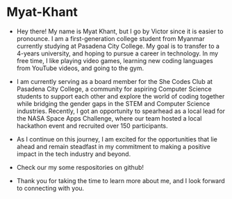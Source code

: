 # Myat-Khant
- Hey there! My name is Myat Khant, but I go by Victor since it is easier to pronounce. I am a first-generation college student from Myanmar currently studying at Pasadena City College. My goal is to transfer to a 4-years university, and hoping to pursue a career in technology. In my free time, I like playing video games, learning new coding languages from YouTube videos, and going to the gym.

- I am currently serving as a board member for the She Codes Club at Pasadena City College, a community for aspiring Computer Science students to support each other and explore the world of coding together while bridging the gender gaps in the STEM and Computer Science industries. Recently, I got an opportunity to spearhead as a local lead for the NASA Space Apps Challenge, where our team hosted a local hackathon event and recruited over 150 participants.

- As I continue on this journey, I am excited for the opportunities that lie ahead and remain steadfast in my commitment to making a positive impact in the tech industry and beyond. 

- Check our my some respositories on github!

- Thank you for taking the time to learn more about me, and I look forward to connecting with you.
